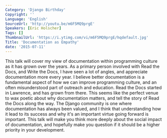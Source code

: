 ```yaml
---
Category: 'Django Birthday'
Copyright: ''
Language: 'English'
SourceUrl: 'http://youtu.be/m6F5MQ9prgE'
Speakers: [Eric Holscher]
Tags: []
ThumbnailUrl: 'https://i.ytimg.com/vi/m6F5MQ9prgE/hqdefault.jpg'
Title: 'Documentation as Empathy'
date: '2015-07-11'
---
```

This talk will cover my view of documentation within programming culture as it has grown over the years. As a primary person involved with Read the Docs, and Write the Docs, I have seen a lot of angles, and appreciate documentation more every year. I believe better documentation is a fundamental aspect of how we can improve programming culture, and an often misunderstood part of outreach and education. Read the Docs started in Lawrence, and has grown from there. This seems like the perfect venue to wax poetic about why documentation matters, and tell the story of Read the Docs along the way. The Django community is one where documentation has always been valued, and I think that understanding how it lead to its success and why it's an important virtue going forward is important. This talk will make you think more deeply about the social impact of documentation, and hopefully make you question if it should be a higher priority in your development. 
